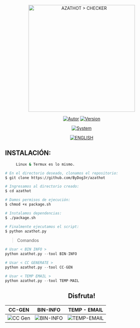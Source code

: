 <p align="center">
<img width="350px" height="350px" src="https://i.postimg.cc/FFnLKZ0S/Checker.png" title="AZATHOT > CHECKER" >
</p>

<p align="center">
<a href="https://github.com/ByDog3r"><img title="Autor" src="https://img.shields.io/badge/Autor-@ByDog3r-blue?style=for-the-badge&logo=github"></a>
<a href=""><img title="Version" src="https://img.shields.io/badge/Versión-1.3.0-red?style=for-the-badge&logo="></a>
</p>

<p align="center">
<a href=""><img title="System" src="https://img.shields.io/badge/Supported%20OS-Linux%20&%20termux-orange?style=for-the-badge&logo=linux"></a>

</p>

<p align="center">
<a href="https://github.com/ByDog3r/azathot/blob/ByDog3r/README.md"><img title="ENGLISH" src="https://img.shields.io/badge/Translate%20to-English-inactive?style=for-the-badge&logo=google-translate"></a>
</p>

## INSTALACIÓN: 

```bash
     Linux & Termux es lo mismo.

# En el directorio deseado, clonamos el repositorio:
$ git clone https://github.com/ByDog3r/azathot

# Ingresamos al directorio creado:
$ cd azathot

# Damos permisos de ejecución:
$ chmod +x package.sh

# Instalamos dependencias:
$ ./package.sh

# Finalmente ejecutamos el script:
$ python azathot.py
```

> Comandos

```python
# Usar < BIN INFO >
python azathot.py --tool BIN-INFO

# Usar < CC GENERATE >
python azathot.py --tool CC-GEN

# Usar < TEMP EMAIL >
python azathot.py --tool TEMP-MAIL
```

<h2 align="center"> Disfruta! </h2>

|  CC-GEN        |       BIN-INFO         |	 TEMP - EMAIL    |
| -------------- | ---------------------- | ----------------  |  
|![CC Gen](https://github.com/ByDog3r/azathot/blob/ByDog3r/tools/doc/images/usage.png)|![BIN-INFO](https://github.com/ByDog3r/azathot/blob/ByDog3r/tools/doc/images/binfo.png)|![TEMP-EMAIL](https://github.com/ByDog3r/azathot/blob/ByDog3r/tools/doc/images/temp-mail.png)|
